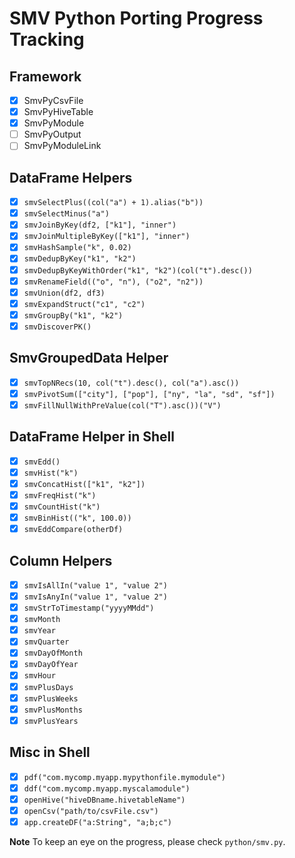 # SMV Python Porting Progress Tracking

## Framework
  * [x] SmvPyCsvFile
  * [x] SmvPyHiveTable
  * [x] SmvPyModule
  * [ ] SmvPyOutput
  * [ ] SmvPyModuleLink

## DataFrame Helpers
  * [x] `smvSelectPlus((col("a") + 1).alias("b"))`
  * [x] `smvSelectMinus("a")`
  * [x] `smvJoinByKey(df2, ["k1"], "inner")`
  * [x] `smvJoinMultipleByKey(["k1"], "inner")`
  * [x] `smvHashSample("k", 0.02)`
  * [x] `smvDedupByKey("k1", "k2")`
  * [x] `smvDedupByKeyWithOrder("k1", "k2")(col("t").desc())`
  * [x] `smvRenameField(("o", "n"), ("o2", "n2"))`
  * [x] `smvUnion(df2, df3)`
  * [x] `smvExpandStruct("c1", "c2")`
  * [x] `smvGroupBy("k1", "k2")`
  * [x] `smvDiscoverPK()`

## SmvGroupedData Helper
  * [x] `smvTopNRecs(10, col("t").desc(), col("a").asc())`
  * [x] `smvPivotSum(["city"], ["pop"], ["ny", "la", "sd", "sf"])`
  * [x] `smvFillNullWithPreValue(col("T").asc())("V")`

## DataFrame Helper in Shell
  * [x] `smvEdd()`
  * [x] `smvHist("k")`
  * [x] `smvConcatHist(["k1", "k2"])`
  * [x] `smvFreqHist("k")`
  * [x] `smvCountHist("k")`
  * [x] `smvBinHist(("k", 100.0))`
  * [x] `smvEddCompare(otherDf)`

## Column Helpers
  * [x] `smvIsAllIn("value 1", "value 2")`
  * [x] `smvIsAnyIn("value 1", "value 2")`
  * [x] `smvStrToTimestamp("yyyyMMdd")`
  * [x] `smvMonth`
  * [x] `smvYear`
  * [x] `smvQuarter`
  * [x] `smvDayOfMonth`
  * [x] `smvDayOfYear`
  * [x] `smvHour`
  * [x] `smvPlusDays`
  * [x] `smvPlusWeeks`
  * [x] `smvPlusMonths`
  * [x] `smvPlusYears`

## Misc in Shell
  * [x] `pdf("com.mycomp.myapp.mypythonfile.mymodule")`
  * [x] `ddf("com.mycomp.myapp.myscalamodule")`
  * [x] `openHive("hiveDBname.hivetableName")`
  * [x] `openCsv("path/to/csvFile.csv")`
  * [x] `app.createDF("a:String", "a;b;c")`

**Note** To keep an eye on the progress, please check `python/smv.py`.
